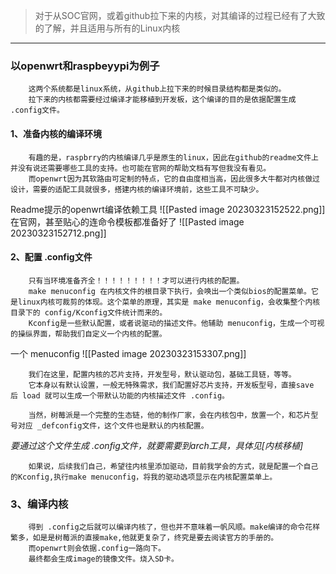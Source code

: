 >对于从SOC官网，或着github拉下来的内核，对其编译的过程已经有了大致的了解，并且适用与所有的Linux内核

---
### 以openwrt和raspbeyypi为例子

		这两个系统都是linux系统，从github上拉下来的时候目录结构都是类似的。
		拉下来的内核都需要经过编译才能移植到开发板，这个编译的目的是依据配置生成 .config文件。

#### 1、准备内核的编译环境
		有趣的是，raspbrry的内核编译几乎是原生的linux，因此在github的readme文件上并没有说还需要哪些工具的支持。也可能在官网的帮助文档有写但我没有看见。
		而openwrt因为其软路由可定制的特点，它的自由度相当高，因此很多大牛都对内核做过设计，需要的适配工具就很多，搭建内核的编译环境前，这些工具不可缺少。

Readme提示的openwrt编译依赖工具
![[Pasted image 20230323152522.png]]
在官网，甚至贴心的连命令模板都准备好了
![[Pasted image 20230323152712.png]]

#### 2、配置 .config文件
		只有当环境准备齐全！！！！！！！！！才可以进行内核的配置。
		make menuconfig 在内核文件的根目录下执行，会唤出一个类似bios的配置菜单。它是linux内核可裁剪的体现。这个菜单的原理，其实是 make menuconfig，会收集整个内核目录下的 config/Kconfig文件统计而来的。
		Kconfig是一些默认配置，或者说驱动的描述文件。他辅助 menuconfig，生成一个可视的操纵界面，帮助我们自定义一个内核的配置。

一个 menuconfig
![[Pasted image 20230323153307.png]]

		我们在这里，配置内核的芯片支持，开发型号，默认驱动包，基础工具链，等等。
		它本身以有默认设置，一般无特殊需求，我们配置好芯片支持，开发板型号，直接save 后 load 就可以生成一个带默认功能的内核描述文件 .config。

		当然，树莓派是一个完整的生态链，他的制作厂家，会在内核包中，放置一个，和芯片型号对应 _defconfig文件，这个文件也是默认的内核配置。

_要通过这个文件生成 .config文件，就要需要到arch工具，具体见[内核移植]_	

		如果说，后续我们自己，希望往内核里添加驱动，目前我学会的方式，就是配置一个自己的Kconfig,执行make menuconfig，将我的驱动选项显示在内核配置菜单上。


### 3、编译内核

		得到 .config之后就可以编译内核了，但也并不意味着一帆风顺。make编译的命令花样繁多，如是是树莓派的直接make,他就更复杂了，终究是要去阅读官方的手册的。
		而openwrt则会依据.config一路向下。
		最终都会生成image的镜像文件。烧入SD卡。
		
